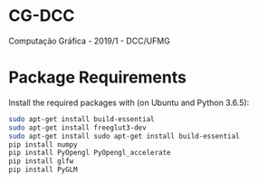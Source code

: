 # CG-DCC
Computação Gráfica - 2019/1 - DCC/UFMG
# Package Requirements
Install the required packages with (on Ubuntu and Python 3.6.5):
```bash
sudo apt-get install build-essential
sudo apt-get install freeglut3-dev
sudo apt-get install sudo apt-get install build-essential
pip install numpy
pip install PyOpengl PyOpengl_accelerate
pip install glfw
pip install PyGLM
```